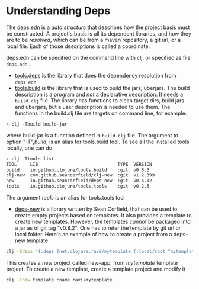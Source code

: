 # Understanding Deps

The <ins>deps.edn</ins> is a *data structure* that describes how the project basis must be constructed. A project's basis is all its dependent libraries, and how they are to be *resolved*, which can be from a maven repository, a git url, or a local file. Each of those descriptions is called a coordinate.

deps.edn can be specified on the command line with clj, or specified as file `deps.edn` . 
- <ins>tools.deps</ins> is the library that does the dependency resolution from `deps.edn`
- <ins>tools.build</ins> is the library that is used to build the jars, uberjars. The build description is a program and *not* a declarative description. It needs a `build.clj` file. The library has functions to clean target dirs, build jars and uberjars, but a user description is needed to use them. The functions in the build.clj file are targets on command line, for example:

```bash
> clj -Tbuild build-jar
```
where build-jar is a function defined in `build.clj` file. The argument to option "-T",*build*, is an alias for tools.build tool. To see all the installed tools locally, one can do
```bash
> clj -Ttools list
TOOL     LIB                              TYPE  VERSION
build    io.github.clojure/tools.build    :git  v0.8.3
clj-new  com.github.seancorfield/clj-new  :git  v1.2.399
new      io.github.seancorfield/deps-new  :git  v0.4.12
tools    io.github.clojure/tools.tools    :git  v0.2.5
```
The argument *tools* is an alias for tools.tools tool


- <ins>deps-new</ins> is a library written by Sean Corfield, that can be used to create empty projects based on templates. It also provides a template to create new templates. However, the templates *cannot* be packaged into a jar as of git tag "v0.8.2". One has to refer the template by git url or local folder. Here's an example of how to create a project from a deps-new template 

``` bash
clj -Sdeps '{:deps {net.clojars.ravi/mytemplate {:local/root "mytemplate"}}}' -Tnew create :template ravi/mytemplate :name ravi/new-app
```

This creates a new project called new-app, from *mytemplate* template project. To create a new template, create a template project and modify it

```bash
clj -Tnew template :name ravi/mytemplate
```

